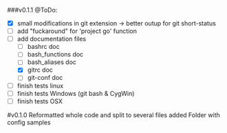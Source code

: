  ###v0.1.1
 @ToDo:
- [x] small modifications in git extension -> better outup for git short-status
- [ ] add "fuckaround" for 'project go' function
- [ ] add documentation files
  - [ ] bashrc doc
  - [ ] bash_functions doc
  - [ ] bash_aliases doc
  - [x] gitrc doc
  - [ ] git-conf doc
- [ ] finish tests linux
- [ ] finish tests Windows (git bash & CygWin)
- [ ] finish tests OSX

#v0.1.0
Reformatted whole code and split to several files
added Folder with config samples